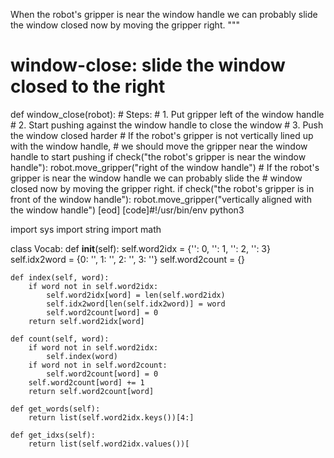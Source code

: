 

When the robot's gripper is near the window handle we can probably slide the window closed now by moving the gripper right.
"""

# window-close: slide the window closed to the right
def window_close(robot):
    # Steps:
    #  1. Put gripper left of the window handle
    #  2. Start pushing against the window handle to close the window
    #  3. Push the window closed harder
    # If the robot's gripper is not vertically lined up with the window handle,
    # we should move the gripper near the window handle to start pushing
    if check("the robot's gripper is near the window handle"):
        robot.move_gripper("right of the window handle")
    # If the robot's gripper is near the window handle we can probably slide the
    # window closed now by moving the gripper right.
    if check("the robot's gripper is in front of the window handle"):
        robot.move_gripper("vertically aligned with the window handle")
[eod] [code]#!/usr/bin/env python3

import sys
import string
import math

class Vocab:
    def __init__(self):
        self.word2idx = {'<PAD>': 0, '<UNK>': 1, '</S>': 2, '<SOS>': 3}
        self.idx2word = {0: '<PAD>', 1: '<UNK>', 2: '</S>', 3: '<SOS>'}
        self.word2count = {}

    def index(self, word):
        if word not in self.word2idx:
            self.word2idx[word] = len(self.word2idx)
            self.idx2word[len(self.idx2word)] = word
            self.word2count[word] = 0
        return self.word2idx[word]

    def count(self, word):
        if word not in self.word2idx:
            self.index(word)
        if word not in self.word2count:
            self.word2count[word] = 0
        self.word2count[word] += 1
        return self.word2count[word]

    def get_words(self):
        return list(self.word2idx.keys())[4:]

    def get_idxs(self):
        return list(self.word2idx.values())[